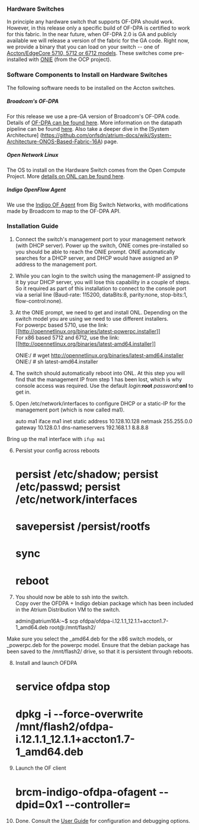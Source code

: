 ### Hardware Switches
In principle any hardware switch that supports OF-DPA should work. However, in this release only a specific build of OF-DPA is certified to work for this fabric. In the near future, when OF-DPA 2.0 is GA and publicly available we will release a version of the fabric for the GA code. Right now, we provide a binary that you can load on your switch -- one of [Accton/EdgeCore 5710, 5712 or 6712 models](http://www.edge-core.com/prodcat.asp?c=1). These switches come pre-installed with [ONIE](http://onie.org/) (from the OCP project).

### Software Components to Install on Hardware Switches
The following software needs to be installed on the Accton switches.

##### Broadcom's OF-DPA
For this release we use a pre-GA version of Broadcom's OF-DPA code. Details of [OF-DPA can be found here](https://www.broadcom.com/products/Switching/Software-Defined-Networking-Solutions/OF-DPA-Software). More information on the datapath pipeline can be found [here](https://github.com/Broadcom-Switch/of-dpa/tree/master/OF-DPA-2.0). Also take a deeper dive in the [System Architecture] (https://github.com/onfsdn/atrium-docs/wiki/System-Architecture-ONOS-Based-Fabric-16A) page. 

##### Open Network Linux

The OS to install on the Hardware Switch comes from the Open Compute Project. More [details on ONL can be found here](http://opennetlinux.org/).

##### Indigo OpenFlow Agent

We use the [Indigo OF Agent](http://www.projectfloodlight.org/indigo/) from Big Switch Networks, with modifications made by Broadcom to map to the OF-DPA API.

### Installation Guide

1) Connect the switch's management port to your management network (with DHCP server). Power up the switch, ONIE comes pre-installed so you should be able to reach the ONIE prompt. ONIE automatically searches for a DHCP server, and DHCP would have assigned an IP address to the management port.

2) While you can login to the switch using the management-IP assigned to it by your DHCP server, you will lose this capability in a couple of steps. So it required as part of this installation to connect to the console port via a serial line (Baud-rate: 115200, dataBits:8, parity:none, stop-bits:1, flow-control:none).

3) At the ONIE prompt, we need to get and install ONL. Depending on the switch model you are using we need to use different installers.  
    For powerpc based 5710, use the link: [[http://opennetlinux.org/binaries/latest-powerpc.installer]]  
    For x86 based 5712 and 6712, use the link: [[http://opennetlinux.org/binaries/latest-amd64.installer]]

    ONIE:/ # wget http://opennetlinux.org/binaries/latest-amd64.installer
    ONIE:/ # sh latest-amd64.installer

4) The switch should automatically reboot into ONL. At this step you will find that the management IP from step 1 has been lost, which is why console access was required. Use the default _login:_**root** _password:_**onl** to get in.

5)  Open /etc/network/interfaces to configure DHCP or a static-IP for the management port (which is now called ma1).

    auto ma1
    iface ma1 inet static
        address 10.128.10.128
        netmask 255.255.0.0
        gateway 10.128.0.1
        dns-nameservers 192.168.1.1 8.8.8.8

Bring up the ma1 interface with `ifup ma1`

6) Persist your config across reboots

    # persist /etc/shadow; persist /etc/passwd; persist /etc/network/interfaces
    # savepersist /persist/rootfs
    # sync
    # reboot  

7) You should now be able to ssh into the switch.  
Copy over the OFDPA + Indigo debian package which has been included in the Atrium Distribution VM to the switch.

    admin@atrium16A:~$ scp ofdpa/ofdpa-i.12.1.1_12.1.1+accton1.7-1_amd64.deb root@<switch-management-ip-addr>:/mnt/flash2/

Make sure you select the _amd64.deb for the x86 switch models, or _powerpc.deb for the powerpc model. Ensure that the debian package has been saved to the /mnt/flash2/ drive, so that it is persistent through reboots.

8) Install and launch OFDPA 

    # service ofdpa stop
    # dpkg -i --force-overwrite /mnt/flash2/ofdpa-i.12.1.1_12.1.1+accton1.7-1_amd64.deb

9) Launch the OF client

    # brcm-indigo-ofdpa-ofagent --dpid=0x1 --controller=<atrium-vm-eth0-IP> 

10) Done. Consult the [User Guide](https://github.com/onfsdn/atrium-docs/wiki/User-Guide-ONOS-Based-Fabric-16A) for configuration and debugging options.